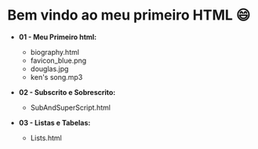 # Bem vindo ao meu primeiro HTML :smile:



- **01 - Meu Primeiro html:**
  - biography.html
  - favicon_blue.png
  - douglas.jpg
  - ken's song.mp3

- **02 - Subscrito e Sobrescrito:**
  - SubAndSuperScript.html
- **03 - Listas e Tabelas:**
  - Lists.html

